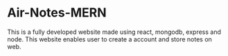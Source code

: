 # Air-Notes-MERN
This is a fully developed website made using react, mongodb, express and node. This website enables user to create a account and store notes on web.
